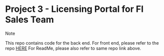 # Project 3 - Licensing Portal for FI Sales Team

> [!NOTE]
> This repo contains code for the back end. For front end, please refer to the repo [HERE]([https://github.com/normanKL/project-3-licensing-portal-BE](https://github.com/normanKL/project-3-licensing-portal-FE))
> For ReadMe, please also refer to same repo link above.
